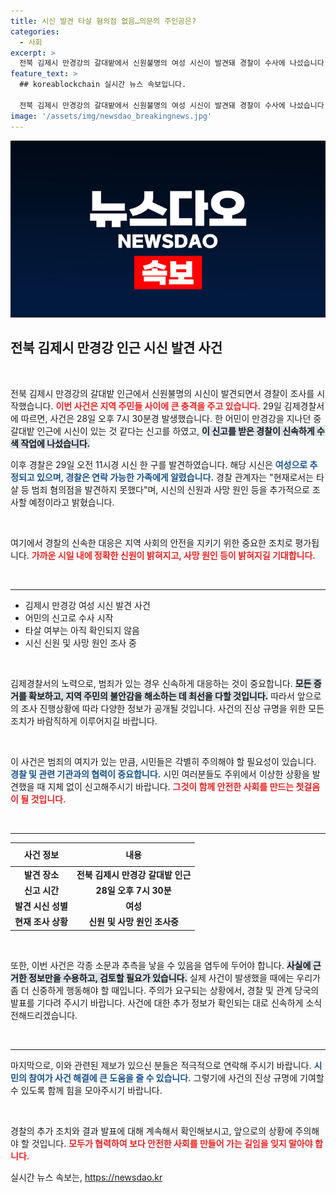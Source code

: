 ```yaml
---
title: 시신 발견 타살 혐의점 없음…의문의 주인공은?
categories:
  - 사회
excerpt: >
  전북 김제시 만경강의 갈대밭에서 신원불명의 여성 시신이 발견돼 경찰이 수사에 나섰습니다. 타살 혐의는 없지만, 수수께끼 같은 사망 원인과 신원 파악이 급선무입니다. 이 사건의 진실은 과연 무엇일까요?
feature_text: >
  ## koreablockchain 실시간 뉴스 속보입니다.

  전북 김제시 만경강의 갈대밭에서 신원불명의 여성 시신이 발견돼 경찰이 수사에 나섰습니다. 타살 혐의는 없지만, 수수께끼 같은 사망 원인과 신원 파악이 급선무입니다. 이 사건의 진실은 과연 무엇일까요?
image: '/assets/img/newsdao_breakingnews.jpg'
---
```


<p><img src="/assets/img/newsdao_breakingnews.jpg" alt="koreablockchain 속보" /></p>

<h2 data-ke-size="size26">전북 김제시 만경강 인근 시신 발견 사건</h2>

<p data-ke-size="size16">&nbsp;</p>

<p>전북 김제시 만경강의 갈대밭 인근에서 신원불명의 시신이 발견되면서 경찰이 조사를 시작했습니다. <b><span style="color: #ee2323;">이번 사건은 지역 주민들 사이에 큰 충격을 주고 있습니다.</span></b> 29일 김제경찰서에 따르면, 사건은 28일 오후 7시 30분경 발생했습니다. 한 어민이 만경강을 지나던 중 갈대밭 인근에 시신이 있는 것 같다는 신고를 하였고, <b><span style="background-color: #21538527;">이 신고를 받은 경찰이 신속하게 수색 작업에 나섰습니다.</span></b> </p>

<p>이후 경찰은 29일 오전 11시경 시신 한 구를 발견하였습니다. 해당 시신은 <b><span style="color: #1a5490;">여성으로 추정되고 있으며, 경찰은 연락 가능한 가족에게 알렸습니다.</span></b> 경찰 관계자는 "현재로서는 타살 등 범죄 혐의점을 발견하지 못했다"며, 시신의 신원과 사망 원인 등을 추가적으로 조사할 예정이라고 밝혔습니다. </p>

<p data-ke-size="size16">&nbsp;</p>

<p>여기에서 경찰의 신속한 대응은 지역 사회의 안전을 지키기 위한 중요한 조치로 평가됩니다. <b><span style="color: #ee2323;">가까운 시일 내에 정확한 신원이 밝혀지고, 사망 원인 등이 밝혀지길 기대합니다.</span></b> </p>

<p data-ke-size="size16">&nbsp;</p>

<hr>

<ul>
    <li>김제시 만경강 여성 시신 발견 사건</li>
    <li>어민의 신고로 수사 시작</li>
    <li>타살 여부는 아직 확인되지 않음</li>
    <li>시신 신원 및 사망 원인 조사 중</li>
</ul>

<p data-ke-size="size16">&nbsp;</p>

<p>김제경찰서의 노력으로, 범죄가 있는 경우 신속하게 대응하는 것이 중요합니다. <b><span style="background-color: #21538527;">모든 증거를 확보하고, 지역 주민의 불안감을 해소하는 데 최선을 다할 것입니다.</span></b> 따라서 앞으로의 조사 진행상황에 따라 다양한 정보가 공개될 것입니다. 사건의 진상 규명을 위한 모든 조치가 바람직하게 이루어지길 바랍니다. </p>

<p data-ke-size="size16">&nbsp;</p> 

<p>이 사건은 범죄의 여지가 있는 만큼, 시민들은 각별히 주의해야 할 필요성이 있습니다. <b><span style="color: #1a5490;">경찰 및 관련 기관과의 협력이 중요합니다.</span></b> 시민 여러분들도 주위에서 이상한 상황을 발견했을 때 지체 없이 신고해주시기 바랍니다. <b><span style="color: #ee2323;">그것이 함께 안전한 사회를 만드는 첫걸음이 될 것입니다.</span></b></p>

<p data-ke-size="size16">&nbsp;</p>

<hr>

<table style="width: 100%; border-collapse: collapse;">
    <thead>
        <tr>
            <th style="text-align: center; height: 30px;">사건 정보</th>
            <th style="text-align: center; height: 30px;">내용</th>
        </tr>
    </thead>
    <tbody>
        <tr>
            <td style="text-align: center; height: 17px;"><b>발견 장소</b></td>
            <td style="text-align: center; height: 17px;"><b>전북 김제시 만경강 갈대밭 인근</b></td>
        </tr>
        <tr>
            <td style="text-align: center; height: 17px;"><b>신고 시간</b></td>
            <td style="text-align: center; height: 17px;"><b>28일 오후 7시 30분</b></td>
        </tr>
        <tr>
            <td style="text-align: center; height: 17px;"><b>발견 시신 성별</b></td>
            <td style="text-align: center; height: 17px;"><b>여성</b></td>
        </tr>
        <tr>
            <td style="text-align: center; height: 17px;"><b>현재 조사 상황</b></td>
            <td style="text-align: center; height: 17px;"><b>신원 및 사망 원인 조사중</b></td>
        </tr>
    </tbody>
</table>

<p data-ke-size="size16">&nbsp;</p>

<p>또한, 이번 사건은 각종 소문과 추측을 낳을 수 있음을 염두에 두어야 합니다. <b><span style="background-color: #21538527;">사실에 근거한 정보만을 수용하고, 검토할 필요가 있습니다.</span></b> 실제 사건이 발생했을 때에는 우리가 좀 더 신중하게 행동해야 할 때입니다. 주의가 요구되는 상황에서, 경찰 및 관계 당국의 발표를 기다려 주시기 바랍니다. 사건에 대한 추가 정보가 확인되는 대로 신속하게 소식 전해드리겠습니다. </p>

<p data-ke-size="size16">&nbsp;</p> 

<hr>

<p>마지막으로, 이와 관련된 제보가 있으신 분들은 적극적으로 연락해 주시기 바랍니다. <b><span style="color: #1a5490;">시민의 참여가 사건 해결에 큰 도움을 줄 수 있습니다.</span></b> 그렇기에 사건의 진상 규명에 기여할 수 있도록 함께 힘을 모아주시기 바랍니다. </p>

<p data-ke-size="size16">&nbsp;</p> 

<p>경찰의 추가 조치와 결과 발표에 대해 계속해서 확인해보시고, 앞으로의 상황에 주의해야 할 것입니다. <b><span style="color: #ee2323;">모두가 협력하여 보다 안전한 사회를 만들어 가는 길임을 잊지 말아야 합니다.</span></b></p>
실시간 뉴스 속보는, <a href="https://newsdao.kr" rel="dofollow">https://newsdao.kr</a>


